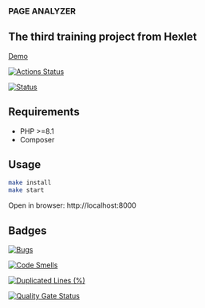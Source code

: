 ### PAGE ANALYZER
## The third training project from Hexlet



[Demo](https://php-project-9-ig2q.onrender.com)


[![Actions Status](https://github.com/GitUserMaxim/php-project-9/actions/workflows/hexlet-check.yml/badge.svg)](https://github.com/GitUserMaxim/php-project-9/actions)


[![Status](https://github.com/GitUserMaxim/php-project-9/actions/workflows/test.yml/badge.svg)](https://github.com/GitUserMaxim/php-project-9/actions)

## Requirements

* PHP >=8.1
* Composer

## Usage

```bash
make install
make start
```

Open in browser: http://localhost:8000

## Badges

[![Bugs](https://sonarcloud.io/api/project_badges/measure?project=GitUserMaxim_php-project-9&metric=bugs)](https://sonarcloud.io/summary/new_code?id=GitUserMaxim_php-project-9)

[![Code Smells](https://sonarcloud.io/api/project_badges/measure?project=GitUserMaxim_php-project-9&metric=code_smells)](https://sonarcloud.io/summary/new_code?id=GitUserMaxim_php-project-9)

[![Duplicated Lines (%)](https://sonarcloud.io/api/project_badges/measure?project=GitUserMaxim_php-project-9&metric=duplicated_lines_density)](https://sonarcloud.io/summary/new_code?id=GitUserMaxim_php-project-9)

[![Quality Gate Status](https://sonarcloud.io/api/project_badges/measure?project=GitUserMaxim_php-project-9&metric=alert_status)](https://sonarcloud.io/summary/new_code?id=GitUserMaxim_php-project-9)
